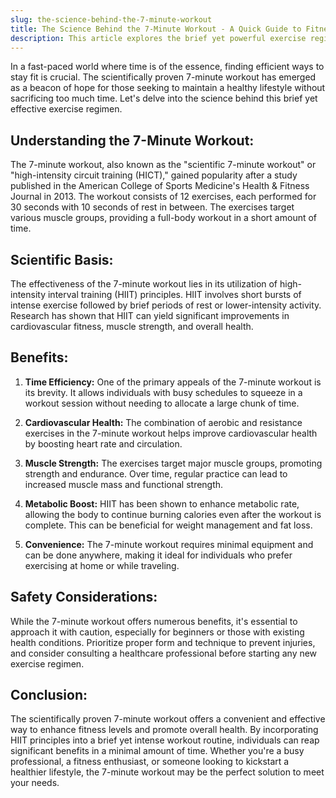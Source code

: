 ```yaml
---
slug: the-science-behind-the-7-minute-workout
title: The Science Behind the 7-Minute Workout - A Quick Guide to Fitness Efficiency
description: This article explores the brief yet powerful exercise regimen that packs a punch in just a few minutes. Learn about its cardiovascular benefits, muscle-strengthening effects, and time-saving convenience. With insights into the workout benefits, and safety considerations, this guide is your ticket to a fitter, healthier you in minimal time.
---
```


In a fast-paced world where time is of the essence, finding efficient ways to stay fit is crucial. The scientifically proven 7-minute workout has emerged as a beacon of hope for those seeking to maintain a healthy lifestyle without sacrificing too much time. Let's delve into the science behind this brief yet effective exercise regimen.

## Understanding the 7-Minute Workout:

The 7-minute workout, also known as the "scientific 7-minute workout" or "high-intensity circuit training (HICT)," gained popularity after a study published in the American College of Sports Medicine's Health & Fitness Journal in 2013. The workout consists of 12 exercises, each performed for 30 seconds with 10 seconds of rest in between. The exercises target various muscle groups, providing a full-body workout in a short amount of time.

## Scientific Basis:

The effectiveness of the 7-minute workout lies in its utilization of high-intensity interval training (HIIT) principles. HIIT involves short bursts of intense exercise followed by brief periods of rest or lower-intensity activity. Research has shown that HIIT can yield significant improvements in cardiovascular fitness, muscle strength, and overall health.

## Benefits:

1. **Time Efficiency:** One of the primary appeals of the 7-minute workout is its brevity. It allows individuals with busy schedules to squeeze in a workout session without needing to allocate a large chunk of time.

2. **Cardiovascular Health:** The combination of aerobic and resistance exercises in the 7-minute workout helps improve cardiovascular health by boosting heart rate and circulation.

3. **Muscle Strength:** The exercises target major muscle groups, promoting strength and endurance. Over time, regular practice can lead to increased muscle mass and functional strength.

4. **Metabolic Boost:** HIIT has been shown to enhance metabolic rate, allowing the body to continue burning calories even after the workout is complete. This can be beneficial for weight management and fat loss.

5. **Convenience:** The 7-minute workout requires minimal equipment and can be done anywhere, making it ideal for individuals who prefer exercising at home or while traveling.

## Safety Considerations:

While the 7-minute workout offers numerous benefits, it's essential to approach it with caution, especially for beginners or those with existing health conditions. Prioritize proper form and technique to prevent injuries, and consider consulting a healthcare professional before starting any new exercise regimen.

## Conclusion:

The scientifically proven 7-minute workout offers a convenient and effective way to enhance fitness levels and promote overall health. By incorporating HIIT principles into a brief yet intense workout routine, individuals can reap significant benefits in a minimal amount of time. Whether you're a busy professional, a fitness enthusiast, or someone looking to kickstart a healthier lifestyle, the 7-minute workout may be the perfect solution to meet your needs.
